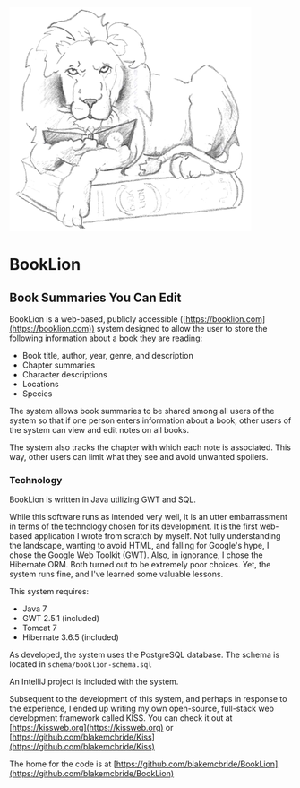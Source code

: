 ![](war/images/booklion.png)


# BookLion

## Book Summaries You Can Edit

BookLion is a web-based, publicly accessible ([https://booklion.com](https://booklion.com)) system designed to allow the user to store
the following information about a book they are reading:

- Book title, author, year, genre, and description
- Chapter summaries
- Character descriptions
- Locations
- Species

The system allows book summaries to be shared among all users of the system so that if
one person enters information about a book, other users of the system can view and edit 
notes on all books.

The system also tracks the chapter with which each note is associated.  This way, other
users can limit what they see and avoid unwanted spoilers.

### Technology

BookLion is written in Java utilizing GWT and SQL.

While this software runs as intended very well, it is an utter embarrassment in terms 
of the technology chosen for its development.  It is the first web-based application I wrote from scratch by myself.
Not fully understanding the landscape, wanting to avoid HTML, and falling for Google's hype,
I chose the Google Web Toolkit (GWT).  Also, in ignorance, I chose the Hibernate ORM.  Both
turned out to be extremely poor choices.  Yet, the system runs fine, and I've learned some
valuable lessons.

This system requires:

- Java 7
- GWT 2.5.1 (included)
- Tomcat 7
- Hibernate 3.6.5 (included)

As developed, the system uses the PostgreSQL database.  The schema is located in
```schema/booklion-schema.sql```

An IntelliJ project is included with the system.

Subsequent to the development of this system, and perhaps in response to the experience,
I ended up writing my own open-source, full-stack web development framework called KISS.
You can check it out at [https://kissweb.org](https://kissweb.org) or [https://github.com/blakemcbride/Kiss](https://github.com/blakemcbride/Kiss)

The home for the code is at [https://github.com/blakemcbride/BookLion](https://github.com/blakemcbride/BookLion)
